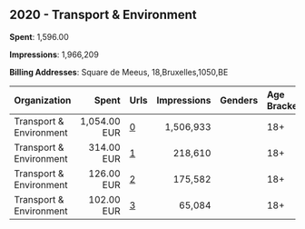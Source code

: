 ## 2020 - Transport & Environment 
**Spent**: 1,596.00

**Impressions**: 1,966,209

**Billing Addresses**: Square de Meeus, 18,Bruxelles,1050,BE

|Organization|Spent|Urls|Impressions|Genders|Age Brackets|Country Codes|
|:---|---:|:---|---:|:---|:---|:---|
|Transport & Environment|1,054.00 EUR|[0](https://www.snap.com/political-ads/asset/31e000caf4de1c1d888a1de39d097b581f659dc358445b77af750e9839fe4749?mediaType=mp4)|1,506,933||18+|france|
|Transport & Environment|314.00 EUR|[1](https://www.snap.com/political-ads/asset/a4b0935cab6b3020697b78e022c6df35103f8fe490c7f6f852d41d78940ab4c8?mediaType=mp4)|218,610||18+|germany|
|Transport & Environment|126.00 EUR|[2](https://www.snap.com/political-ads/asset/900731014dda4d59110eb56973b24aaa72ab112188b1856a7b1d4c29f0c259ee?mediaType=png)|175,582||18+|france|
|Transport & Environment|102.00 EUR|[3](https://www.snap.com/political-ads/asset/b4067f1b5ef667e6c662e15d7ae58da5c9ecfffa89de1de3a5418c6dd1f47551?mediaType=png)|65,084||18+|germany|
